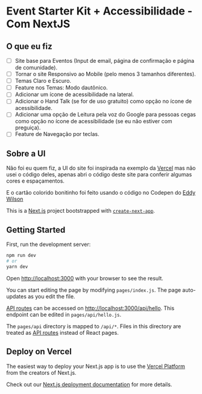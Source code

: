 # Event Starter Kit + Accessibilidade - Com NextJS

## O que eu fiz
- [ ] Site base para Eventos (Input de email, página de confirmação e página de comunidade).
- [ ] Tornar o site Responsivo ao Mobile (pelo menos 3 tamanhos diferentes).
- [ ] Temas Claro e Escuro.
- [ ] Feature nos Temas: Modo dautônico.
- [ ] Adicionar um ícone de acessibilidade na lateral.
- [ ] Adicionar o Hand Talk (se for de uso gratuito) como opção no ícone de acessibilidade.
- [ ] Adicionar uma opção de Leitura pela voz do Google para pessoas cegas como opção no ícone de acessibilidade (se eu não estiver com preguiça).
- [ ] Feature de Navegação por teclas.

## Sobre a UI
Não foi eu quem fiz, a UI do site foi inspirada na exemplo da [Vercel](https://demo.vercel.events/) mas não usei o código deles, apenas abri o código deste site para conferir algumas cores e espaçamentos.

E o cartão colorido bonitinho foi feito usando o código no Codepen do [Eddy Wilson](https://github.com/eddyw)

This is a [Next.js](https://nextjs.org/) project bootstrapped with [`create-next-app`](https://github.com/vercel/next.js/tree/canary/packages/create-next-app).

## Getting Started

First, run the development server:

```bash
npm run dev
# or
yarn dev
```

Open [http://localhost:3000](http://localhost:3000) with your browser to see the result.

You can start editing the page by modifying `pages/index.js`. The page auto-updates as you edit the file.

[API routes](https://nextjs.org/docs/api-routes/introduction) can be accessed on [http://localhost:3000/api/hello](http://localhost:3000/api/hello). This endpoint can be edited in `pages/api/hello.js`.

The `pages/api` directory is mapped to `/api/*`. Files in this directory are treated as [API routes](https://nextjs.org/docs/api-routes/introduction) instead of React pages.

## Deploy on Vercel

The easiest way to deploy your Next.js app is to use the [Vercel Platform](https://vercel.com/new?utm_medium=default-template&filter=next.js&utm_source=create-next-app&utm_campaign=create-next-app-readme) from the creators of Next.js.

Check out our [Next.js deployment documentation](https://nextjs.org/docs/deployment) for more details.
